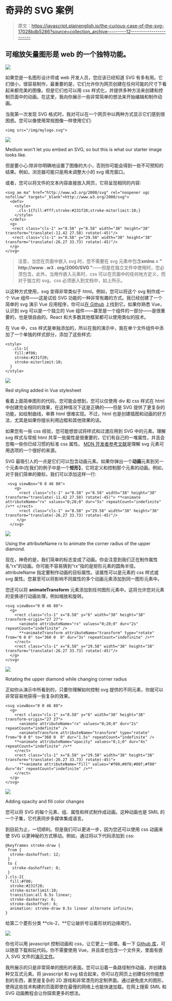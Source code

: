 # 奇异的 SVG 案例

> 原文：<https://javascript.plainenglish.io/the-curious-case-of-the-svg-17028bdb5286?source=collection_archive---------12----------------------->

## 可缩放矢量图形是 web 的一个独特功能。

![](img/86a8fecbbea51027ececa76ebc9e5c8d.png)

如果您是一名图形设计师或 web 开发人员，您应该已经知道 SVG 有多有用。它们很小，很容易制作，最重要的是，它们允许你为网页创建在任何可能的尺寸下看起来都完美的图像。但是它们也可以用 css 样式化，并提供多种方法来创建和控制页面中的动画。在这里，我向你展示一些非常简单的想法来开始编辑和制作动画。

当我第一次发现 SVG 格式时，我对可以在一个网页中以两种方式显示它们感到很困惑。您可以像使用常规图像一样使用它们:

```
<img src="/img/mylogo.svg">
```

![](img/a69f2c0093c751b158598fbd30967b30.png)

Medium won’t let you embed an SVG, so but this is what our starter image looks like.

但是要小心:除非你明确地设置了图像的大小，否则你可能会得到一些不可预知的结果。例如，浏览器可能只是用未调整大小的 svg 填充窗口。

或者，您可以将文件的文本内容直接放入网页，它将呈现相同的内容:

```
<svg ae ma" href="http://www.w3.org/2000/svg" rel="noopener ugc nofollow" target="_blank">http://www.w3.org/2000/svg">
  <defs>
    <style>
     .cls-1{fill:#fff;stroke:#231f20;stroke-miterlimit:10;}
    </style>
  </defs>
  <g>
   <rect class="cls-1" x="8.58" y="8.58" width="38" height="38"
transform="translate(-11.42 27.58) rotate(-45)"/>
   <rect class="cls-1" x="8.58" y="29.58" width="38" height="38" transform="translate(-26.27 33.73) rotate(-45)"/>
  </g>
</svg>
```

> 注意，当您在页面中嵌入 svg 时，您不需要在 svg 元素中包含**xmlns = " http://www . w3 . org/2000/SVG "**——但是在独立文件中使用时，您必须包含。此外，当用作嵌入元素时，css 可以在页面中的任何地方定义，而对于独立的 svg，css 必须嵌入到文档中，如上所示。

以这种方式使用，svg 变得非常类似于 html。例如，您可以将这个 svg 制作成一个 Vue 组件——这是试验 SVG 功能的一种非常有趣的方式。我已经创建了一个简单的 svg 演示 Vue 应用程序，你可以[在 Github](https://github.com/davidmold/svg-demo) 上找到它。如果你熟悉 Vue，认识到 svg 可以是一个独立的 Vue 组件——甚至是一个组件的一部分——是很重要的，也是很自由的。React 和大多数其他框架都可以使用类似的技术。

在 Vue 中，css 样式是单独添加的，所以在我的演示中，我在单个文件组件中添加了一个单独的样式部分，添加了这些样式:

```
<style>
   .cls-1{
    fill:#f00;
    stroke:#231f20;
    stroke-miterlimit:10;
  }
</style>
```

![](img/0c3f8d2ebbcfbc17ebafffd721221721.png)

Red styling added in Vue stylesheet

看着上面简单图形的代码，您可能会想到，您可以仅使用 div 和 css 样式在 html 中创建完全相同的效果，在这种情况下这是正确的——但是 SVG 提供了更复杂的功能，如绘制曲线，单靠 html 很难实现。不过，html 也是创建插图和动画的好方法，尤其是如果你擅长利用边框和其他效果的话。

如果您有一些 css 经验，您可能想尝试将样式和过渡应用到 SVG 中的元素。理解 svg 样式与常规 html 共享一些属性是很重要的，它们有自己的一堆属性，并且会忽略一些你已经习惯的标准 css 属性。 [MDN 开发者参考文献](https://developer.mozilla.org/en-US/docs/Web/SVG/Element)是理解 svg 元素可用选项的一个很好的来源。

SVG 最吸引人的一点是它们可以包含动画元素。如果你弹出一个**动画**元素到另一个元素中(在我们的例子中是一个**矩形】**，它将定义和控制那个元素的动画。例如，对于我们简单的徽标，我们可以添加这样一行:

```
 <svg viewBox="0 0 46 80">
    <g>
      <rect class="cls-1" x="8.58" y="8.58" width="38" height="38"  transform="translate(-11.42 27.58) rotate(-45)"> **<animate attributeName="rx" values="0;20;0" dur="5s" repeatCount="indefinite" />** </rect>
      <rect class="cls-1" x="8.58" y="29.58" width="38" height="38" transform="translate(-26.27 33.73) rotate(-45)"/>
     </g>
  </svg> 
```

![](img/8fba8cae0078293501a84bc05e7feae3.png)

Using the attributeName rx to animate the corner radius of the upper diamond.

现在，神奇的是，我们简单的标志变成了动画。你会注意到我们正在制作属性名“rx”的动画。你可能不容易猜到“rx”指的是矩形元素的圆角半径。attributeName 指定要制作动画的目标属性。该属性可以是元素的 css 样式或 svg 属性。您甚至可以将影响不同属性的多个动画元素添加到同一图形元素中。

您还可以将 **animateTransform** 元素添加到任何图形元素中。这将允许您对元素的变换进行动画处理，例如缩放和旋转。

```
<svg viewBox="0 0 46 80">
  <g>
    <rect class="cls-1" x="8.58" y="6" width="38" height="38" transform-origin="27 27">
      <animate attributeName="rx" values="0;20;0" dur="2s" repeatCount="indefinite" />
      **<animateTransform attributeName="transform" type="rotate" from="0 0 0" to="360 0  0" dur="3s" repeatCount="indefinite" />**
    </rect>
    <rect class="cls-1" x="8.58" y="29.58" width="38" height="38" transform="translate(-26.27 33.73) rotate(-45)"/>
  </g>
</svg>
```

![](img/483a0a66abb1642df7eb859f96c9a012.png)

Rotating the upper diamond while changing corner radius

正如你从演示中所看到的，只要你理解如何控制 svg 提供的不同元素，你就可以非常容易地获得一些复杂的效果。

```
<svg viewBox="0 0 46 80">
  <g>
    <rect class="cls-1" x="8.58" y="6" width="38" height="38" transform-origin="27 27">
      <animate attributeName="rx" values="0;20;0" dur="2s" repeatCount="indefinite" />
      <animateTransform attributeName="transform" type="rotate" from="0 0 0" to="360 0  0" dur="1.5s" repeatCount="indefinite" />
    **<animate attributeName="opacity" values="0;1;0" dur="4s" repeatCount="indefinite" />**
    </rect>
    <rect class="cls-1" x="8.58" y="29.58" width="38" height="38" transform="translate(-26.27 33.73) rotate(-45)">
      **<animate attributeName="fill" values="#f00;#0f0;#00f;#f00" dur="4s" repeatCount="indefinite" />**
    </rect>
  </g>
</svg>
```

![](img/2b40cabe775f6b550464da00d19f3503.png)

Adding opacity and fill color changes

您可以将 SVG 的每个元素、组、属性和样式制作成动画。这种动画也是 SMIL 的一个子集，它代表同步多媒体集成语言。

到目前为止，一切顺利。但是我们可以更进一步，因为您还可以使用 css 动画来使 SVG 以更神秘的方式移动。例如，通过将以下代码添加到 css:

```
@keyframes stroke-draw {
 from {
  stroke-dashoffset: 12;
 }
 to {
   stroke-dashoffset: 0;
 }
}.cls-2{
  fill:#f00;
  stroke:#231f20;
  stroke-miterlimit:10;
  transition:all 0.5s linear;
  stroke-dasharray: 6;
  stroke-dashoffset: 6;
  animation: stroke-draw 0.5s linear alternate infinite;
}
```

给第二个菱形分类 **cls-2，**它让破折号沿着形状的边缘爬行。

![](img/52823ea5fc5bbf57338450047686af62.png)

你也可以用 javascript 控制动画和 css，让它更上一层楼。看一下 [Github 库](https://github.com/davidmold/svg-demo)，可以随意下载和玩代码。你不需要使用 Vue，并且库也包含一个文件夹，里面有嵌入 SVG 文件的[演示文件](https://github.com/davidmold/svg-demo/tree/main/src/assets)。

我所展示的只是非常简单的图形的表面。您可以沿着一条路径制作动画，并创建各种交互式元素。将 javascript 和 svg 结合起来，你可以在网页上创建任何你能想到的东西，甚至是复杂的 2D 游戏和非常漂亮的定制界面。通过避免庞大的图形，使用这些技术构建的页面即使在最慢的网络上也能快速加载。在网上搜索 SMIL 和 SVG 动画教程会让你探索更多的想法。